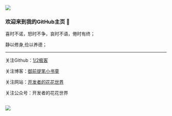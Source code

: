 ![](https://humf-001.oss-cn-beijing.aliyuncs.com/qrcode/github.jpeg?OSSAccessKeyId=LTAI9M4ArWPmLg8r&Expires=360000001612340740&Signature=XuuqfovVZoUmRL1lLl41K72OaE4%3D)
### 欢迎来到我的GitHub主页  👋

喜时不诺，怒时不争，哀时不语，倦时有终；

静以修身,俭以养德；

----------------------

关注Github：[1/2极客](https://github.com/humingfeng)

关注博客：[御前提笔小书童](https://blog.csdn.net/qq_22260641)

关注网站：[开发者的花花世界](https://royalscholar.cn)

关注公众号：开发者的花花世界

![](https://img-blog.csdnimg.cn/20190106225239166.jpg)
---

